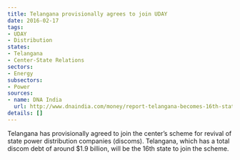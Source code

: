 ```yaml
---
title: Telangana provisionally agrees to join UDAY
date: 2016-02-17
tags:
- UDAY
- Distribution
states:
- Telangana
- Center-State Relations
sectors:
- Energy
subsectors:
- Power
sources:
- name: DNA India
  url: http://www.dnaindia.com/money/report-telangana-becomes-16th-state-to-join-uday-scheme-piyush-goyal-2177052
details: []
---
```


Telangana has provisionally agreed to join the center’s scheme for revival of state power distribution companies (discoms). Telangana, which has a total discom debt of around $1.9 billion, will be the 16th state to join the scheme.
